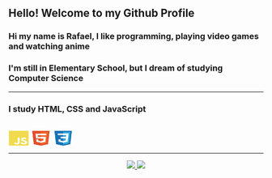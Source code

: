 ## Hello! Welcome to my Github Profile
### Hi my name is Rafael, I like programming, playing video games and watching anime
### I'm still in Elementary School, but I dream of studying Computer Science

<hr>

### I study HTML, CSS and JavaScript

<div style="display: inline_block"><br>
  <img align="center" alt="Javascript" height="30" width="40" src="https://raw.githubusercontent.com/devicons/devicon/master/icons/javascript/javascript-plain.svg">
  <img align="center" alt="HTML" height="30" width="40" src="https://raw.githubusercontent.com/devicons/devicon/master/icons/html5/html5-original.svg">
  <img align="center" alt="CSS" height="30" width="40" src="https://raw.githubusercontent.com/devicons/devicon/master/icons/css3/css3-original.svg">
</div>

<hr>

<div align="center">
  <a href="https://github.com/Rayrarpa">
  <img height="180em" src="https://github-readme-stats.vercel.app/api?username=Rayrarpa&show_icons=true&theme=radical&include_all_commits=true&count_private=true"/>
  <img height="180em" src="https://github-readme-stats.vercel.app/api/top-langs/?username=Rayrarpa&layout=compact&langs_count=7&theme=radical"/>
</div>
